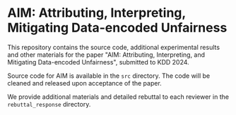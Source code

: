 # AIM: Attributing, Interpreting, Mitigating Data-encoded Unfairness

This repository contains the source code, additional experimental results and other materials for the paper "AIM: Attributing, Interpreting, and Mitigating Data-encoded Unfairness", submitted to KDD 2024.

Source code for AIM is available in the `src` directory. The code will be cleaned and released upon acceptance of the paper.

We provide additional materials and detailed rebuttal to each reviewer in the `rebuttal_response` directory.